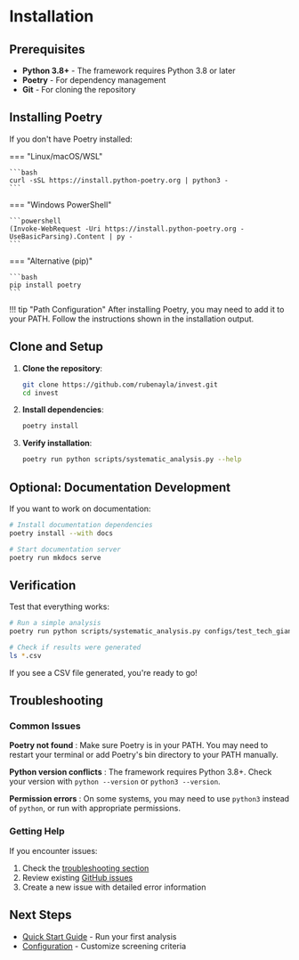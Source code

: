 # Installation

## Prerequisites

- **Python 3.8+** - The framework requires Python 3.8 or later
- **Poetry** - For dependency management
- **Git** - For cloning the repository

## Installing Poetry

If you don't have Poetry installed:

=== "Linux/macOS/WSL"

    ```bash
    curl -sSL https://install.python-poetry.org | python3 -
    ```

=== "Windows PowerShell"

    ```powershell
    (Invoke-WebRequest -Uri https://install.python-poetry.org -UseBasicParsing).Content | py -
    ```

=== "Alternative (pip)"

    ```bash
    pip install poetry
    ```

!!! tip "Path Configuration"
    After installing Poetry, you may need to add it to your PATH. Follow the instructions shown in the installation output.

## Clone and Setup

1. **Clone the repository**:
   ```bash
   git clone https://github.com/rubenayla/invest.git
   cd invest
   ```

2. **Install dependencies**:
   ```bash
   poetry install
   ```

3. **Verify installation**:
   ```bash
   poetry run python scripts/systematic_analysis.py --help
   ```

## Optional: Documentation Development

If you want to work on documentation:

```bash
# Install documentation dependencies
poetry install --with docs

# Start documentation server
poetry run mkdocs serve
```

## Verification

Test that everything works:

```bash
# Run a simple analysis
poetry run python scripts/systematic_analysis.py configs/test_tech_giants.yaml --save-csv

# Check if results were generated
ls *.csv
```

If you see a CSV file generated, you're ready to go!

## Troubleshooting

### Common Issues

**Poetry not found**
: Make sure Poetry is in your PATH. You may need to restart your terminal or add Poetry's bin directory to your PATH manually.

**Python version conflicts**
: The framework requires Python 3.8+. Check your version with `python --version` or `python3 --version`.

**Permission errors**
: On some systems, you may need to use `python3` instead of `python`, or run with appropriate permissions.

### Getting Help

If you encounter issues:

1. Check the [troubleshooting section](../user-guide/troubleshooting.md)
2. Review existing [GitHub issues](https://github.com/rubenayla/invest/issues)
3. Create a new issue with detailed error information

## Next Steps

- [Quick Start Guide](quickstart.md) - Run your first analysis
- [Configuration](configuration.md) - Customize screening criteria